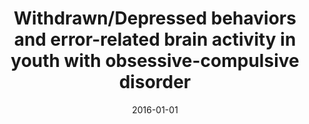 ---
title: "Withdrawn/Depressed behaviors and error-related brain activity in youth with obsessive-compulsive disorder"
collection: publications
category: manuscripts
permalink: /publication/2016-withdrawn-depressed-ocd/
date: 2016-01-01
venue: "Journal of the American Academy of Child & Adolescent Psychiatry"
excerpt: "An enlarged ERN is a neural correlate of pediatric OCD that is independent of OCD symptom expression and severity. The finding of lower accuracy in pediatric cases requires replication. The relation between an enhanced ERN and withdrawn/depressed behaviors warrants further research in youth with OCD and other internalizing disorders."
paperurl: "https://pubmed.ncbi.nlm.nih.gov/27663946/"
citation: 'Hanna GL, Liu Y, Isaacs YE, Ayoub AM, Torres JJ, OHara NB, Gehring WJ. Withdrawn/Depressed Behaviors and Error-Related Brain Activity in Youth With Obsessive-Compulsive Disorder. J Am Acad Child Adolesc Psychiatry. 2016 Oct;55(10):906-913.e2. doi: 10.1016/j.jaac.2016.06.012. Epub 2016 Aug 1. PMID: 27663946; PMCID: PMC5577943.'
---